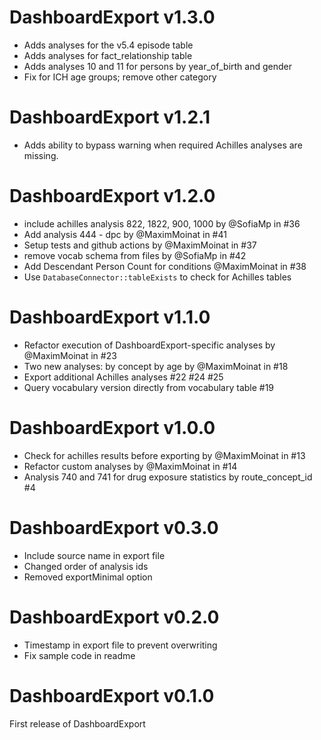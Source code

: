 # DashboardExport v1.3.0

* Adds analyses for the v5.4 episode table
* Adds analyses for fact_relationship table 
* Adds analyses 10 and 11 for persons by year_of_birth and gender
* Fix for ICH age groups; remove other category

# DashboardExport v1.2.1

* Adds ability to bypass warning when required Achilles analyses are missing.

# DashboardExport v1.2.0

* include achilles analysis 822, 1822, 900, 1000 by @SofiaMp in #36
* Add analysis 444 - dpc by @MaximMoinat in #41
* Setup tests and github actions by @MaximMoinat in #37
* remove vocab schema from files by @SofiaMp in #42
* Add Descendant Person Count for conditions @MaximMoinat in #38 
* Use `DatabaseConnector::tableExists` to check for Achilles tables

# DashboardExport v1.1.0

* Refactor execution of DashboardExport-specific analyses by @MaximMoinat in #23
* Two new analyses: by concept by age by @MaximMoinat in #18
* Export additional Achilles analyses #22 #24 #25
* Query vocabulary version directly from vocabulary table #19

# DashboardExport v1.0.0

* Check for achilles results before exporting  by @MaximMoinat in #13
* Refactor custom analyses by @MaximMoinat in #14
* Analysis 740 and 741 for drug exposure statistics by route_concept_id #4 

# DashboardExport v0.3.0

* Include source name in export file
* Changed order of analysis ids
* Removed exportMinimal option

# DashboardExport v0.2.0

* Timestamp in export file to prevent overwriting
* Fix sample code in readme

# DashboardExport v0.1.0
First release of DashboardExport